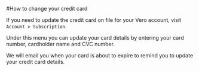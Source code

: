 #How to change your credit card

If you need to update the credit card on file for your Vero account, visit `Account > Subscription`.

Under this menu you can update your card details by entering your card number, cardholder name and CVC number.

We will email you when your card is about to expire to remind you to update your credit card details.
